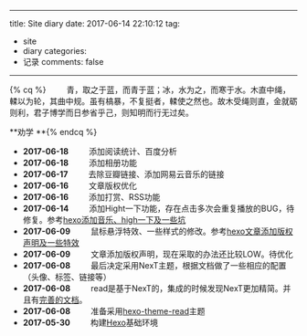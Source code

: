 
---
title: Site diary 
date: 2017-06-14 22:10:12
tag:
   - site
   - diary
categories:
   - 记录
comments: false
---


{% cq %} 　　 青，取之于蓝，而青于蓝；冰，水为之，而寒于水。木直中绳，輮以为轮，其曲中规。虽有槁暴，不复挺者，輮使之然也。故木受绳则直，金就砺则利，君子博学而日参省乎己，则知明而行无过矣。      

 **劝学 **{% endcq %}

- **2017-06-18** 　　 添加阅读统计、百度分析
- **2017-06-18** 　　 添加相册功能
- **2017-06-17** 　　 去除豆瓣链接、添加网易云音乐的链接
- **2017-06-16** 　　 文章版权优化
- **2017-06-16** 　　 添加打赏、RSS功能
- **2017-06-14** 　　 添加Hight一下功能，存在点击多次会重复播放的BUG，待修复。参考[hexo添加音乐、high一下及一些坑](http://tc9011.com/2016/12/24/hexo%E6%B7%BB%E5%8A%A0%E9%9F%B3%E4%B9%90%E3%80%81high%E4%B8%80%E4%B8%8B%E5%8F%8A%E4%B8%80%E4%BA%9B%E5%9D%91/)
- **2017-06-09** 　　 鼠标悬浮特效、一些样式的修改。参考[hexo文章添加版权声明及一些特效](http://tc9011.com/2017/02/02/hexo%E6%96%87%E7%AB%A0%E6%B7%BB%E5%8A%A0%E7%89%88%E6%9D%83%E5%A3%B0%E6%98%8E%E5%8F%8A%E4%B8%80%E4%BA%9B%E7%89%B9%E6%95%88/)
- **2017-06-09** 　　 文章添加版权声明，现在采取的办法还比较LOW。待优化
- **2017-06-08** 　　 最后决定采用NexT主题，根据文档做了一些相应的配置（头像、标签、链接等）
- **2017-06-08** 　　 read是基于NexT的，集成的时候发现NexT更加精简。并且有[完善的文档](http://theme-next.iissnan.com/)。
- **2017-06-08** 　　 准备采用[hexo-theme-read](https://github.com/liuzc/hexo-theme-read)主题
- **2017-05-30** 　　 构建[Hexo](https://hexo.io/)基础环境  

